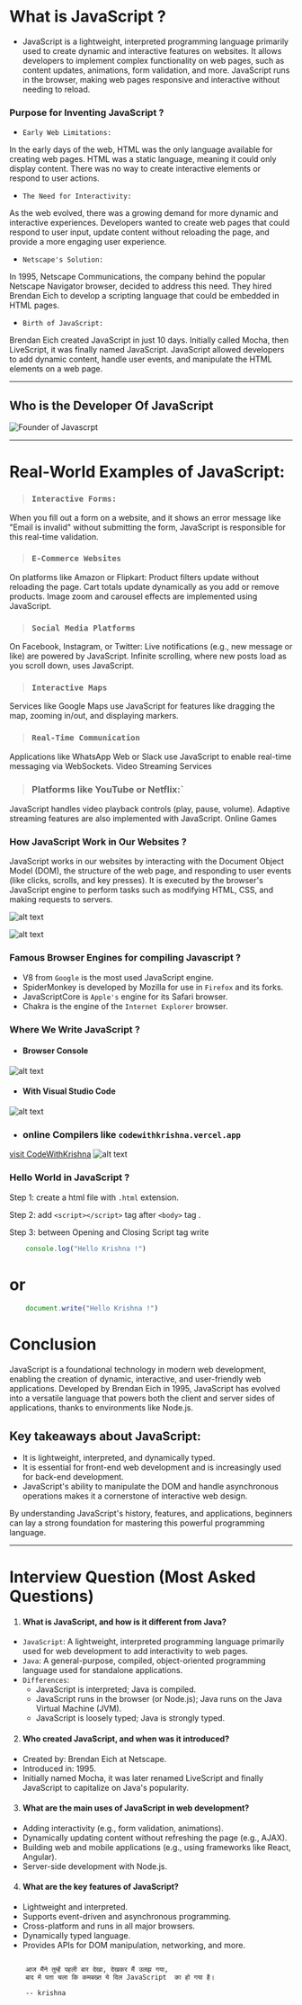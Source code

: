 # What is JavaScript ?

- JavaScript is a lightweight, interpreted programming language primarily used to create dynamic and interactive features on websites. It allows developers to implement complex functionality on web pages, such as content updates, animations, form validation, and more. JavaScript runs in the browser, making web pages responsive and interactive without needing to reload.

### Purpose for Inventing JavaScript ?

- `Early Web Limitations:`

In the early days of the web, HTML was the only language available for creating web pages. HTML was a static language, meaning it could only display content. There was no way to create interactive elements or respond to user actions.

- `The Need for Interactivity:`

As the web evolved, there was a growing demand for more dynamic and interactive experiences. Developers wanted to create web pages that could respond to user input, update content without reloading the page, and provide a more engaging user experience.

- `Netscape's Solution:`

In 1995, Netscape Communications, the company behind the popular Netscape Navigator browser, decided to address this need. They hired Brendan Eich to develop a scripting language that could be embedded in HTML pages.

- `Birth of JavaScript:`

Brendan Eich created JavaScript in just 10 days. Initially called Mocha, then LiveScript, it was finally named JavaScript. JavaScript allowed developers to add dynamic content, handle user events, and manipulate the HTML elements on a web page.

---
## Who is the Developer Of JavaScript 

![Founder of Javascrpt](https://codersguild.net/images/articles/49/Brendan-Eich.png)

---

# Real-World Examples of JavaScript:
> ### `Interactive Forms:`
When you fill out a form on a website, and it shows an error message like "Email is invalid" without submitting the form, JavaScript is responsible for this real-time validation.

> ### `E-Commerce Websites`
On platforms like Amazon or Flipkart:
Product filters update without reloading the page.
Cart totals update dynamically as you add or remove products.
Image zoom and carousel effects are implemented using JavaScript.

> ### `Social Media Platforms`
On Facebook, Instagram, or Twitter:
Live notifications (e.g., new message or like) are powered by JavaScript.
Infinite scrolling, where new posts load as you scroll down, uses JavaScript.

> ### `Interactive Maps`
Services like Google Maps use JavaScript for features like dragging the map, zooming in/out, and displaying markers.

> ### `Real-Time Communication`
Applications like WhatsApp Web or Slack use JavaScript to enable real-time messaging via WebSockets.
Video Streaming Services

> ### Platforms like YouTube or Netflix:`
JavaScript handles video playback controls (play, pause, volume).
Adaptive streaming features are also implemented with JavaScript.
Online Games


### How JavaScript Work in Our Websites ?


JavaScript works in our websites by interacting with the Document Object Model (DOM), the structure of the web page, and responding to user events (like clicks, scrolls, and key presses). It is executed by the browser's JavaScript engine to perform tasks such as modifying HTML, CSS, and making requests to servers.

![alt text](image-2.png)

![alt text](image-3.png)

### Famous Browser Engines for compiling Javascript ?


- V8 from `Google` is the most used JavaScript engine. 
- SpiderMonkey is developed by Mozilla for use in `Firefox` and its forks. 
- JavaScriptCore is `Apple's` engine for its Safari browser. 
- Chakra is the engine of the `Internet Explorer` browser.


### Where We Write JavaScript ?

- #### Browser Console 
![alt text](image.png)


- #### With Visual Studio Code
![alt text](image-1.png)

- ### online Compilers like `codewithkrishna.vercel.app`
[visit CodeWithKrishna](https://codewithkrishna.vercel.app/playground)
![alt text](image-4.png)

### Hello World in JavaScript ?


Step 1: create a html file with `.html` extension.

Step 2: add `<script></script>` tag after `<body>` tag .

Step 3: between Opening and Closing Script tag write 

```js
    console.log("Hello Krishna !")
```

# or


```js
    document.write("Hello Krishna !")
```

# Conclusion

JavaScript is a foundational technology in modern web development, enabling the creation of dynamic, interactive, and user-friendly web applications. Developed by Brendan Eich in 1995, JavaScript has evolved into a versatile language that powers both the client and server sides of applications, thanks to environments like Node.js.

## Key takeaways about JavaScript:


- It is lightweight, interpreted, and dynamically typed.
- It is essential for front-end web development and is increasingly used for back-end development.
- JavaScript's ability to manipulate the DOM and handle asynchronous operations makes it a cornerstone of interactive web design.

By understanding JavaScript's history, features, and applications, beginners can lay a strong foundation for mastering this powerful programming language.


-----


# Interview Question (Most Asked Questions)

1. ####  What is JavaScript, and how is it different from Java?


- `JavaScript`: A lightweight, interpreted programming language primarily used for web development to add interactivity to web pages.
- `Java`: A general-purpose, compiled, object-oriented programming language used for standalone applications.
- `Differences`:
    - JavaScript is interpreted; Java is compiled.
    - JavaScript runs in the browser (or Node.js); Java runs on the Java Virtual Machine (JVM).
    - JavaScript is loosely typed; Java is strongly typed.



2. ####  Who created JavaScript, and when was it introduced?


- Created by: Brendan Eich at Netscape.
- Introduced in: 1995.
- Initially named Mocha, it was later renamed LiveScript and finally JavaScript to capitalize on Java's popularity.


3. ####  What are the main uses of JavaScript in web development?


- Adding interactivity (e.g., form validation, animations).
- Dynamically updating content without refreshing the page (e.g., AJAX).
- Building web and mobile applications (e.g., using frameworks like React, Angular).
- Server-side development with Node.js.


4. ####  What are the key features of JavaScript?


- Lightweight and interpreted.
- Supports event-driven and asynchronous programming.
- Cross-platform and runs in all major browsers.
- Dynamically typed language.
- Provides APIs for DOM manipulation, networking, and more.



```krishna

    आज मैंने तुम्हें पहली बार देखा, देखकर मैं उलझ गया,
    बाद में पता चला कि कमबख्त ये दिल JavaScript  का हो गया है।

    -- krishna

```

<!-- ![alt text](<Group 295.png>) -->
